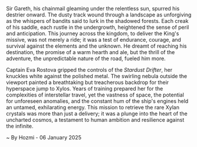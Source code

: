 
Sir Gareth, his chainmail gleaming under the relentless sun, spurred his destrier onward.  The dusty track wound through a landscape as unforgiving as the whispers of bandits said to lurk in the shadowed forests.  Each creak of his saddle, each rustle in the undergrowth, heightened the sense of peril and anticipation.  This journey across the kingdom, to deliver the King's missive, was not merely a ride; it was a test of endurance, courage, and survival against the elements and the unknown. He dreamt of reaching his destination, the promise of a warm hearth and ale, but the thrill of the adventure, the unpredictable nature of the road, fueled him more.


Captain Eva Rostova gripped the controls of the *Stardust Drifter*, her knuckles white against the polished metal.  The swirling nebula outside the viewport painted a breathtaking but treacherous backdrop for their hyperspace jump to Xylos.  Years of training prepared her for the complexities of interstellar travel, yet the vastness of space, the potential for unforeseen anomalies, and the constant hum of the ship's engines held an untamed, exhilarating energy.  This mission to retrieve the rare Xylan crystals was more than just a delivery; it was a plunge into the heart of the uncharted cosmos, a testament to human ambition and resilience against the infinite.

~ By Hozmi - 06 January 2025
